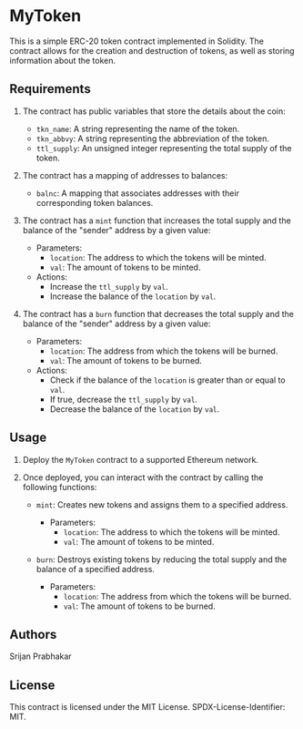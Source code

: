 # MyToken

This is a simple ERC-20 token contract implemented in Solidity. The contract allows for the creation and destruction of tokens, as well as storing information about the token.

## Requirements

1. The contract has public variables that store the details about the coin:
   - `tkn_name`: A string representing the name of the token.
   - `tkn_abbvy`: A string representing the abbreviation of the token.
   - `ttl_supply`: An unsigned integer representing the total supply of the token.

2. The contract has a mapping of addresses to balances:
   - `balnc`: A mapping that associates addresses with their corresponding token balances.

3. The contract has a `mint` function that increases the total supply and the balance of the "sender" address by a given value:
   - Parameters:
     - `location`: The address to which the tokens will be minted.
     - `val`: The amount of tokens to be minted.
   - Actions:
     - Increase the `ttl_supply` by `val`.
     - Increase the balance of the `location` by `val`.

4. The contract has a `burn` function that decreases the total supply and the balance of the "sender" address by a given value:
   - Parameters:
     - `location`: The address from which the tokens will be burned.
     - `val`: The amount of tokens to be burned.
   - Actions:
     - Check if the balance of the `location` is greater than or equal to `val`.
     - If true, decrease the `ttl_supply` by `val`.
     - Decrease the balance of the `location` by `val`.

## Usage

1. Deploy the `MyToken` contract to a supported Ethereum network.

2. Once deployed, you can interact with the contract by calling the following functions:

   - `mint`: Creates new tokens and assigns them to a specified address.
     - Parameters:
       - `location`: The address to which the tokens will be minted.
       - `val`: The amount of tokens to be minted.

   - `burn`: Destroys existing tokens by reducing the total supply and the balance of a specified address.
     - Parameters:
       - `location`: The address from which the tokens will be burned.
       - `val`: The amount of tokens to be burned.

## Authors

Srijan Prabhakar  

## License

This contract is licensed under the MIT License. SPDX-License-Identifier: MIT.

